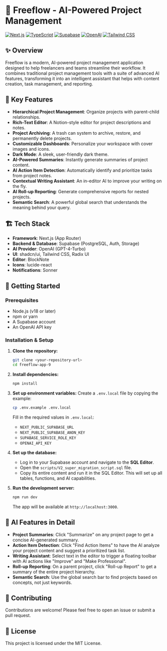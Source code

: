 # 🚀 Freeflow - AI-Powered Project Management

[![Next.js](https://img.shields.io/badge/Next.js-14.x-black?style=flat-square&logo=next.js)](https://nextjs.org/)
[![TypeScript](https://img.shields.io/badge/TypeScript-5-blue?style=flat-square&logo=typescript)](https://www.typescriptlang.org/)
[![Supabase](https://img.shields.io/badge/Supabase-Backend-green?style=flat-square&logo=supabase)](https://supabase.com/)
[![OpenAI](https://img.shields.io/badge/OpenAI-GPT--4-blueviolet?style=flat-square&logo=openai)](https://openai.com/)
[![Tailwind CSS](https://img.shields.io/badge/Tailwind-3-38B2AC?style=flat-square&logo=tailwind-css)](https://tailwindcss.com/)

## ✨ Overview

Freeflow is a modern, AI-powered project management application designed to help freelancers and teams streamline their workflow. It combines traditional project management tools with a suite of advanced AI features, transforming it into an intelligent assistant that helps with content creation, task management, and reporting.

## 🎯 Key Features

- **Hierarchical Project Management**: Organize projects with parent-child relationships.
- **Rich-Text Editor**: A Notion-style editor for project descriptions and notes.
- **Project Archiving**: A trash can system to archive, restore, and permanently delete projects.
- **Customizable Dashboards**: Personalize your workspace with cover images and icons.
- **Dark Mode**: A sleek, user-friendly dark theme.
- **AI-Powered Summaries**: Instantly generate summaries of project content.
- **AI Action Item Detection**: Automatically identify and prioritize tasks from project notes.
- **Contextual Writing Assistant**: An in-editor AI to improve your writing on the fly.
- **AI Roll-up Reporting**: Generate comprehensive reports for nested projects.
- **Semantic Search**: A powerful global search that understands the meaning behind your query.

## 🏗️ Tech Stack

- **Framework**: Next.js (App Router)
- **Backend & Database**: Supabase (PostgreSQL, Auth, Storage)
- **AI Provider**: OpenAI (GPT-4-Turbo)
- **UI**: shadcn/ui, Tailwind CSS, Radix UI
- **Editor**: BlockNote
- **Icons**: lucide-react
- **Notifications**: Sonner

## 🚀 Getting Started

### Prerequisites

- Node.js (v18 or later)
- npm or yarn
- A Supabase account
- An OpenAI API key

### Installation & Setup

1.  **Clone the repository:**
    ```bash
    git clone <your-repository-url>
    cd freeflow-app-9
    ```

2.  **Install dependencies:**
    ```bash
    npm install
    ```

3.  **Set up environment variables:**
    Create a `.env.local` file by copying the example:
    ```bash
    cp .env.example .env.local
    ```
    Fill in the required values in `.env.local`:
    - `NEXT_PUBLIC_SUPABASE_URL`
    - `NEXT_PUBLIC_SUPABASE_ANON_KEY`
    - `SUPABASE_SERVICE_ROLE_KEY`
    - `OPENAI_API_KEY`

4.  **Set up the database:**
    - Log in to your Supabase account and navigate to the **SQL Editor**.
    - Open the `scripts/V2_super_migration_script.sql` file.
    - Copy its entire content and run it in the SQL Editor. This will set up all tables, functions, and AI capabilities.

5.  **Run the development server:**
    ```bash
    npm run dev
    ```
    The app will be available at `http://localhost:3000`.

## 🤖 AI Features in Detail

- **Project Summaries**: Click "Summarize" on any project page to get a concise AI-generated summary.
- **Action Item Detection**: Click "Find Action Items" to have the AI analyze your project content and suggest a prioritized task list.
- **Writing Assistant**: Select text in the editor to trigger a floating toolbar with AI actions like "Improve" and "Make Professional".
- **Roll-up Reporting**: On a parent project, click "Roll-up Report" to get a summary of the entire project hierarchy.
- **Semantic Search**: Use the global search bar to find projects based on concepts, not just keywords.

## 🤝 Contributing

Contributions are welcome! Please feel free to open an issue or submit a pull request.

## 📝 License

This project is licensed under the MIT License.